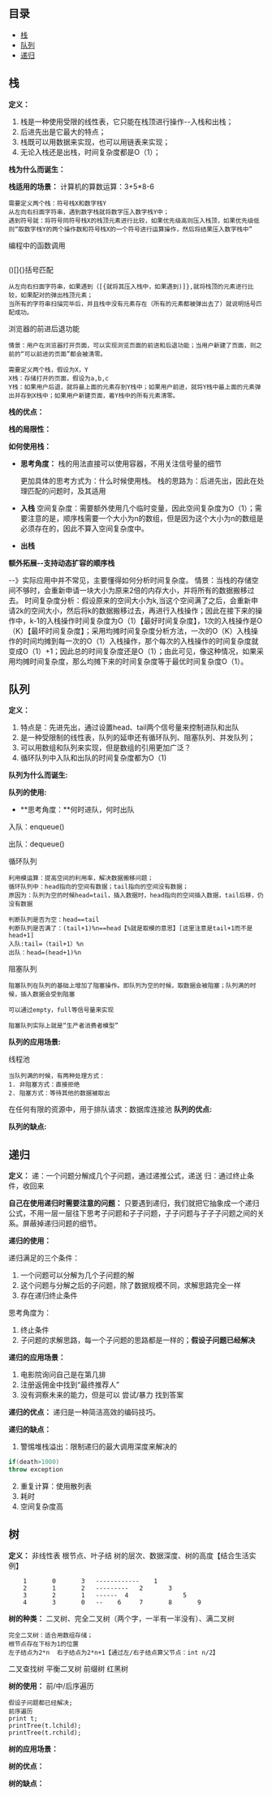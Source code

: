## 目录
- [栈](栈)
- [队列](队列)
- [递归](递归)

## 栈

**定义：**
1. 栈是一种使用受限的线性表，它只能在栈顶进行操作--入栈和出栈；
2. 后进先出是它最大的特点；
3. 栈既可以用数据来实现，也可以用链表来实现；
4. 无论入栈还是出栈，时间复杂度都是O（1）；

**栈为什么而诞生：**


**栈适用的场景：**
计算机的算数运算：3+5*8-6
```
需要定义两个栈：符号栈X和数字栈Y
从左向右扫面字符串，遇到数字栈就将数字压入数字栈Y中；
遇到符号就：将符号同符号栈X的栈顶元素进行比较，如果优先级高则压入栈顶，如果优先级低则“取数字栈Y的两个操作数和符号栈X的一个符号进行运算操作，然后将结果压入数字栈中”
```
编程中的函数调用
```

```
()[]{}括号匹配
```
从左向右扫面字符串，如果遇到（[{就将其压入栈中，如果遇到)]},就将栈顶的元素进行比较，如果配对的弹出栈顶元素；
当所有的字符串扫描完毕后，并且栈中没有元素存在（所有的元素都被弹出去了）就说明括号匹配成功。
```
浏览器的前进后退功能
```
情景：用户在浏览器打开页面，可以实现浏览页面的前进和后退功能；当用户新建了页面，则之前的“可以前进的页面”都会被清零。

需要定义两个栈，假设为X，Y
X栈：存储打开的页面，假设为a,b,c
Y栈：如果用户后退，就将最上面的元素存到Y栈中；如果用户前进，就将Y栈中最上面的元素弹出并存到X栈中；如果用户新建页面，着Y栈中的所有元素清零。

```

**栈的优点：**

**栈的局限性：**

**如何使用栈：**
- **思考角度：**
	栈的用法直接可以使用容器，不用关注信号量的细节

	更加具体的思考方式为：什么时候使用栈。
	栈的思路为：后进先出，因此在处理匹配的问题时，及其适用

- **入栈**
	空间复杂度：需要额外使用几个临时变量，因此空间复杂度为O（1）；需要注意的是，顺序栈需要一个大小为n的数组，但是因为这个大小为n的数组是必须存在的，因此不算入空间复杂度中。
- **出栈**

**额外拓展--支持动态扩容的顺序栈**
	
--》实际应用中并不常见，主要懂得如何分析时间复杂度。
情景：当栈的存储空间不够时，会重新申请一块大小为原来2倍的内存大小，并将所有的数据搬移过去。
时间复杂度分析：假设原来的空间大小为k,当这个空间满了之后，会重新申请2k的空间大小，然后将k的数据搬移过去，再进行入栈操作；因此在接下来的操作中，k-1的入栈操作时间复杂度为O（1）【最好时间复杂度】，1次的入栈操作是O（K）【最坏时间复杂度】；采用均摊时间复杂度分析方法，一次的O（K）入栈操作的时间均摊到每一次的O（1）入栈操作，那个每次的入栈操作的时间复杂度就变成O（1）+1；因此总的时间复杂度还是O（1）；由此可见，像这种情况，如果采用均摊时间复杂度，那么均摊下来的时间复杂度等于最优时间复杂度O（1）。

## 队列

**定义：**
1. 特点是：先进先出，通过设置head、tail两个信号量来控制进队和出队
2. 是一种受限制的线性表，队列的延申还有循环队列、阻塞队列、并发队列；
3. 可以用数组和队列来实现，但是数组的引用更加广泛？
4. 循环队列中入队和出队的时间复杂度都为O（1)

**队列为什么而诞生:**

**队列的使用:**
- **思考角度：**何时进队，何时出队

入队：enqueue()

出队：dequeue()

循环队列
```
利用模运算：提高空间的利用率，解决数据搬移问题；
循环队列中：head指向的空间有数据；tail指向的空间没有数据；
原因为：队列为空的时候head=tail，插入数据时，head指向的空间插入数据，tail后移，仍没有数据

判断队列是否为空：head==tail
判断队列是否满了：(tail+1)%n==head【%就是取模的意思】[这里注意是tail+1而不是head+1]
入队:tail=（tail+1）%n
出队：head=(head+1)%n
```
阻塞队列
```
阻塞队列在队列的基础上增加了阻塞操作。即队列为空的时候，取数据会被阻塞；队列满的时候，插入数据会受到阻塞

可以通过empty，full等信号量来实现

阻塞队列实际上就是“生产者消费者模型”
```



**队列的应用场景:**

线程池
```
当队列满的时候，有两种处理方式：
1. 非阻塞方式：直接拒绝
2. 阻塞方式：等待其他的数据被取出
```
在任何有限的资源中，用于排队请求：数据库连接池
**队列的优点:**

**队列的缺点:**

## 递归

**定义：**
递：一个问题分解成几个子问题，通过递推公式，递送
归：通过终止条件，收回来

**自己在使用递归时需要注意的问题：**
只要遇到递归，我们就把它抽象成一个递归公式，不用一层一层往下思考子问题和子子问题，子子问题与子子子问题之间的关系。屏蔽掉递归问题的细节。

**递归的使用：**

递归满足的三个条件：
1. 一个问题可以分解为几个子问题的解
2. 这个问题与分解之后的子问题，除了数据规模不同，求解思路完全一样
3. 存在递归终止条件

思考角度为：
1. 终止条件
2. 子问题的求解思路，每一个子问题的思路都是一样的；**假设子问题已经解决**

**递归的应用场景：**
1. 电影院询问自己是在第几排
2. 注册返佣金中找到“最终推荐人”
3. 没有洞察未来的能力，但是可以 尝试/暴力 找到答案 

**递归的优点：**
递归是一种简洁高效的编码技巧。

**递归的缺点：**
1. 警惕堆栈溢出：限制递归的最大调用深度来解决的
```C++
if(death>1000)
throw exception
```
2. 重复计算：使用散列表
3. 耗时
4. 空间复杂度高

## 树

**定义：**
非线性表
根节点、叶子结
树的层次、数据深度、树的高度【结合生活实例】
```
	1		0		3	------------	1
	2		1		2	---------	2		3
	3		2		1	------	4				5
	4		3		0	--    6		7		8		9
```

**树的种类：**
二叉树、完全二叉树（两个字，一半有一半没有）、满二叉树
```
完全二叉树：适合用数组存储；
根节点存在下标为1的位置
左子结点为2*n  右子结点为2*n+1【通过左/右子结点算父节点：int n/2】
```
二叉查找树
平衡二叉树
前缀树
红黑树

**树的使用：**
前/中/后序遍历
```
假设子问题都已经解决;
前序遍历
print t;
printTree(t.lchild);
printTree(t.rchild);
```

**树的应用场景：**

**树的优点：**

**树的缺点：**


